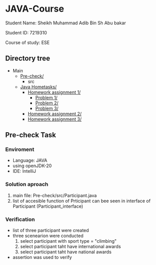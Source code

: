 # JAVA-Course
Student Name:  Sheikh Muhammad Adib Bin Sh Abu bakar 

Student ID:    7219310

Course of study: ESE

## Directory tree
* Main
  * [Pre-check/](./Pre-check)
      * src
  * [Java Hometasks/](./Java-Hometasks)
      * [Homework assignment 1/](./Java-Hometasks/Homework-assignment-1)
        * [Problem 1/](./Java-Hometasks/Homework-assignment-1/problem-1)
        * [Problem 2/](./Java-Hometasks/Homework-assignment-1/problem-2)
        * [Problem 3/](./Java-Hometasks/Homework-assignment-1/problem-3)
      * [Homework assignment 2/](./Java-Hometasks/Homework-assignment-2)
      * [Homework assignment 3/](./Java-Hometasks/Homework-assignment-3)
   
## Pre-check Task
### Enviroment
- Language: JAVA
- using openJDK-20
- IDE: IntelliJ
### Solution aproach
1. main file: Pre-check/src/Participant.java
2. list of accesible function of Prticipant can bee seen in interface of Participant (Participant_interface)
### Verification
- list of three participant were created
- three scenearion were conducted
  1. select participant with sport type = "climbing"
  2. select participant taht have international awards
  3. select participant taht have national awards
- assertion was used to verify


